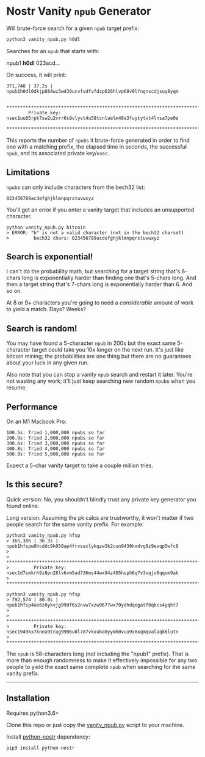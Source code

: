 # Nostr Vanity `npub` Generator

Will brute-force search for a given `npub` target prefix:

```bash
python3 vanity_npub.py h0dl
```

Searches for an `npub` that starts with:

npub1 <b>h0dl</b> 023acd...

On success, it will print:
```
371,748 | 37.2s | npub1h0dl0dkjp884wz3wd30ucvfvdfvfdzp626hlvp68v0lfngnscdjsuy8yqm

        ****************************************************************************
        Private key: nsec1uu85rpk7sw2u2vrr6s9vlyvt4u58tcnluelm48a3fuytytvt4lnsa7pe0e
        ****************************************************************************
```

This reports the number of `npubs` it brute-force generated in order to find one with a matching prefix, the elapsed time in seconds, the successful `npub`, and its associated private key/`nsec`.


## Limitations
`npub`s can only include characters from the bech32 list:
```
023456789acdefghjklmnpqrstuvwxyz
```

You'll get an error if you enter a vanity target that includes an unsupported character.
```
python vanity_npub.py bitcoin
> ERROR: "b" is not a valid character (not in the bech32 charset)
>         bech32 chars: 023456789acdefghjklmnpqrstuvwxyz
```


## Search is exponential!
I can't do the probability math, but searching for a target string that's 6-chars long is exponentially harder than finding one that's 5-chars long. And then a target string that's 7-chars long is exponentially harder than 6. And so on.

At 8 or 9+ characters you're going to need a *considerable* amount of work to yield a match. Days? Weeks?


## Search is random!
You may have found a 5-character `npub` in 200s but the exact same 5-character target could take you 10x longer on the next run. It's just like bitcoin mining; the probabilities are one thing but there are no guarantees about your luck in any given run.

Also note that you can stop a vanity `npub` search and restart it later. You're not wasting any work; it'll just keep searching new random `npub`s when you resume.


## Performance
On an M1 Macbook Pro:
```
100.5s: Tried 1,000,000 npubs so far
200.9s: Tried 2,000,000 npubs so far
300.6s: Tried 3,000,000 npubs so far
400.8s: Tried 4,000,000 npubs so far
500.9s: Tried 5,000,000 npubs so far
```

Expect a 5-char vanity target to take a couple million tries.


## Is this secure?
Quick version: No, you shouldn't blindly trust any private key generator you found online.

Long version: Assuming the pk calcs are trustworthy, it won't matter if two people search for the same vanity prefix. For example:

```
python3 vanity_npub.py hfsp
> 365,386 | 36.3s | npub1hfspw0hcddc9k058ap4frvsexlykqzw3k2cun9430hxdvg8z9evqp5wfc8
>
>         ****************************************************************************
>         Private key: nsec1d7smkrh9z8pn28lv6vm5ad736ms44wx84z405hsph6q7v3vqju0qqum9ak
>         ****************************************************************************

python3 vanity_npub.py hfsp
> 792,574 | 80.0s | npub1hfsp4ue6z0ykvjg99df6s2nvw7xzw9677wx70ydhdqegatf0qkcs4yqht7
>
>         ****************************************************************************
>         Private key: nsec1949kx7knea9tcug9906u0l787vkxuha0yymh0vuu9x8xqmqvalaqk6lutn
>         ****************************************************************************
```

The `npub` is 58-characters long (not including the "npub1" prefix). That is more than enough randomness to make it effectively impossible for any two people to yield the exact same complete `npub` when searching for the same vanity prefix.

---

## Installation
Requires python3.6+

Clone this repo or just copy the [vanity_npub.py](vanity_npub.py) script to your machine.

Install [python-nostr](https://github.com/jeffthibault/python-nostr) dependency:
```
pip3 install python-nostr
```
